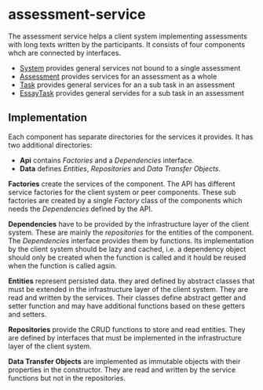 # assessment-service

The assessment service helps a client system implementing assessments with long texts written by the participants. It consists of four components whch are connected by interfaces. 

* [System](src/System/README.md) provides general services not bound to a single assessment
* [Assessment](src/Assessment/README.md) provides services for an assessment as a whole
* [Task](src/Task/README.md) provides general services for an a sub task in an assessment
* [EssayTask](src/EssayTask/README.md) provides general servides for a sub task in an assessment

## Implementation

Each component has separate directories for the services it provides. It has two additional directories: 

* **Api** contains *Factories* and a *Dependencies* interface.
* **Data** defines *Entities*, *Repositories* and *Data Transfer Objects*.

**Factories** create the services of the component. The API has different service factories for the client system or peer components. These sub factories are created by a single *Factory* class of the components which needs the *Dependencies* defined by the API.

**Dependencies** have to be provided by the infrastructure layer of the client system. These are mainly the *repositories* for the entities of the component. The *Dependencies* interface provides them by functions.
Its implementation by the client system should be lazy and cached, i.e. a dependency object should only be created when the function is called and it hould be reused when the function is called agsin.  

**Entities** represent persisted data. they ared defined by abstract classes that must be extended in the infrastructure layer of the client system. They are read and written by the services. Their classes define abstract getter and setter function and may have additional functions based on these getters and setters. 

**Repositories** provide the CRUD functions to store and read entities. They are defined by interfaces that must be implemented in the infrastructure layer of the client system.

**Data Transfer Objects** are implemented as immutable objects with their properties in the constructor. They are read and written by the service functions but not in the repositories.
